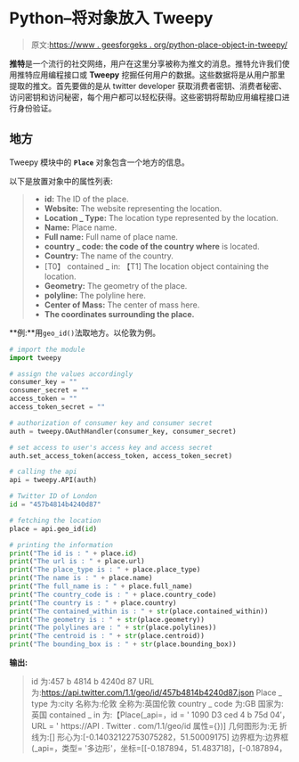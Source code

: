 # Python–将对象放入 Tweepy

> 原文:[https://www . geesforgeks . org/python-place-object-in-tweepy/](https://www.geeksforgeeks.org/python-place-object-in-tweepy/)

**推特**是一个流行的社交网络，用户在这里分享被称为推文的消息。推特允许我们使用推特应用编程接口或 **Tweepy** 挖掘任何用户的数据。这些数据将是从用户那里提取的推文。首先要做的是从 twitter developer 获取消费者密钥、消费者秘密、访问密钥和访问秘密，每个用户都可以轻松获得。这些密钥将帮助应用编程接口进行身份验证。

## 地方

Tweepy 模块中的 **`Place`** 对象包含一个地方的信息。

以下是放置对象中的属性列表:

> *   **id:** The ID of the place.
> *   **Website:** The website representing the location.
> *   **Location _ Type:** The location type represented by the location.
> *   **Name:** Place name.
> *   **Full name:** Full name of place name.
> *   **country _ code: the code of the country where** is located.
> *   **Country:** The name of the country.
> *   [T0】 contained _ in: 【T1] The location object containing the location.
> *   **Geometry:** The geometry of the place.
> *   **polyline:** The polyline here.
> *   **Center of Mass:** The center of mass here.
> *   **The coordinates surrounding the place.**

**例:**用`geo_id()`法取地方。以伦敦为例。

```py
# import the module
import tweepy

# assign the values accordingly
consumer_key = ""
consumer_secret = ""
access_token = ""
access_token_secret = ""

# authorization of consumer key and consumer secret
auth = tweepy.OAuthHandler(consumer_key, consumer_secret)

# set access to user's access key and access secret 
auth.set_access_token(access_token, access_token_secret)

# calling the api 
api = tweepy.API(auth)

# Twitter ID of London 
id = "457b4814b4240d87"

# fetching the location 
place = api.geo_id(id) 

# printing the information 
print("The id is : " + place.id)
print("The url is : " + place.url)
print("The place_type is : " + place.place_type)
print("The name is : " + place.name)
print("The full_name is : " + place.full_name)
print("The country_code is : " + place.country_code)
print("The country is : " + place.country)
print("The contained_within is : " + str(place.contained_within))
print("The geometry is : " + str(place.geometry))
print("The polylines are : " + str(place.polylines))
print("The centroid is : " + str(place.centroid))
print("The bounding_box is : " + str(place.bounding_box))
```

**输出:**

> id 为:457 b 4814 b 4240d 87
> URL 为:https://api.twitter.com/1.1/geo/id/457b4814b4240d87.json
> Place _ type 为:city
> 名称为:伦敦
> 全称为:英国伦敦
> country _ code 为:GB
> 国家为:英国
> contained _ in 为:【Place(_api=，id = ' 1090 D3 ced 4 b 75d 04′，URL = ' https://API . Twitter . com/1.1/geo/id 属性={})]
> 几何图形为:无
> 折线为:[]
> 形心为:[-0.14032122753075282，51.50009175]
> 边界框为:边界框(_api=，类型= '多边形'，坐标=[[-0.187894，51.483718]，[-0.187894，